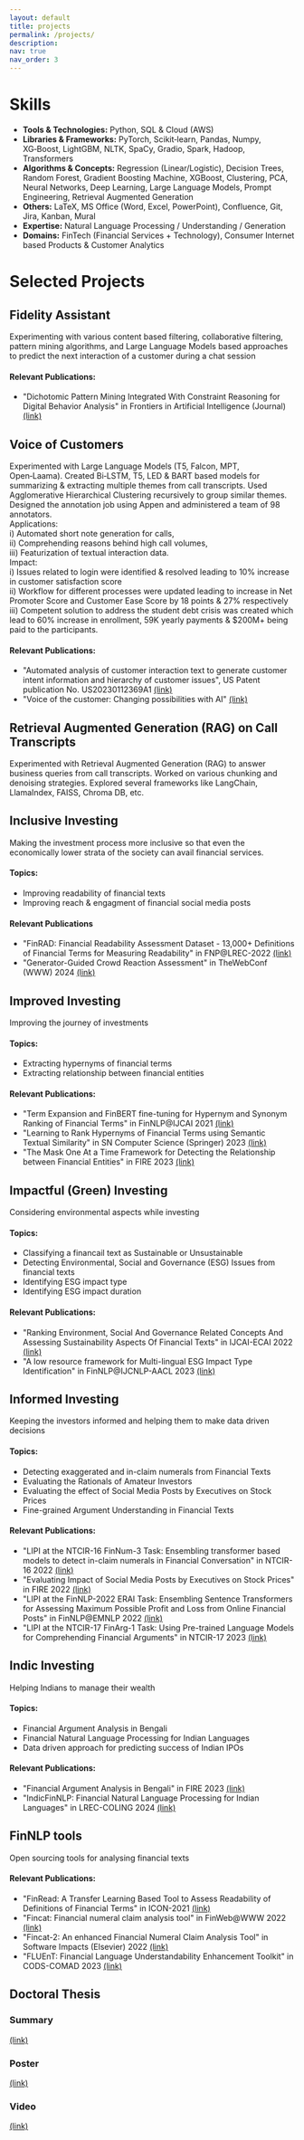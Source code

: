 ```yaml
---
layout: default
title: projects
permalink: /projects/
description: 
nav: true
nav_order: 3
---
```


# Skills
- **Tools & Technologies:** Python, SQL & Cloud (AWS)
- **Libraries & Frameworks:** PyTorch, Scikit‑learn, Pandas, Numpy, XG‑Boost, LightGBM, NLTK, SpaCy, Gradio, Spark, Hadoop, Transformers
- **Algorithms & Concepts:** Regression (Linear/Logistic), Decision Trees, Random Forest, Gradient Boosting Machine, XGBoost, Clustering,
PCA, Neural Networks, Deep Learning, Large Language Models, Prompt Engineering, Retrieval Augmented Generation
- **Others:** LaTeX, MS Office (Word, Excel, PowerPoint), Confluence, Git, Jira, Kanban, Mural
- **Expertise:** Natural Language Processing / Understanding / Generation
- **Domains:** FinTech (Financial Services + Technology), Consumer Internet based Products & Customer Analytics


# Selected Projects

## Fidelity Assistant
Experimenting with various content based filtering, collaborative filtering, pattern mining algorithms, and Large Language Models based approaches to predict the next interaction of a customer during a chat session

#### Relevant Publications: 
- "Dichotomic Pattern Mining Integrated With Constraint Reasoning for Digital Behavior Analysis" in Frontiers in Artificial Intelligence (Journal) <a href="https://www.frontiersin.org/journals/artificial-intelligence/articles/10.3389/frai.2022.868085/full" target="_blank">(link)</a>

## Voice of Customers
Experimented with Large Language Models (T5, Falcon, MPT, Open‑Laama). Created Bi‑LSTM, T5, LED & BART based models for summarizing &
extracting multiple themes from call transcripts. Used Agglomerative Hierarchical Clustering recursively to group similar themes. Designed
the annotation job using Appen and administered a team of 98 annotators. <br>
Applications: <br>
i) Automated short note generation for calls, <br>
ii) Comprehending reasons behind high call volumes, <br>
iii) Featurization of textual interaction data. <br>
Impact: <br>
i) Issues related to login were identified & resolved leading to 10% increase in customer satisfaction score <br>
ii) Workflow for different processes were updated leading to increase in Net Promoter Score and Customer Ease Score by 18 points & 27% respectively <br>
iii) Competent solution to address the student debt crisis was created which lead to 60% increase in enrollment, 59K yearly payments & $200M+ being paid to the participants.

#### Relevant Publications: 
- "Automated analysis of customer interaction text to generate customer intent information and hierarchy of customer issues", US Patent publication No. US20230112369A1 <a href="https://patents.google.com/patent/US20230112369A1/en" target="_blank">(link)</a>
- "Voice of the customer: Changing possibilities with AI" <a href="https://www.businesstoday.in/opinion/columns/story/voice-of-the-customer-changing-possibilities-with-ai-335236-2022-05-26" target="_blank">(link)</a>
  
## Retrieval Augmented Generation (RAG) on Call Transcripts
Experimented with Retrieval Augmented Generation (RAG) to answer business queries from call transcripts. Worked on various chunking and denoising strategies. Explored several frameworks like LangChain, LlamaIndex, FAISS, Chroma DB, etc.


## Inclusive Investing
Making the investment process more inclusive so that even the economically lower strata of the society can avail financial services.

#### Topics: 
- Improving readability of financial texts 
- Improving reach & engagment of financial social media posts

#### Relevant Publications
- "FinRAD: Financial Readability Assessment Dataset - 13,000+ Definitions of Financial Terms for Measuring Readability" in FNP@LREC-2022 <a href="https://aclanthology.org/2022.fnp-1.1/" target="_blank">(link)</a>
- "Generator-Guided Crowd Reaction Assessment" in TheWebConf (WWW) 2024 <a href="https://arxiv.org/abs/2403.09702" target="_blank">(link)</a>


## Improved Investing
Improving the journey of investments

#### Topics:
- Extracting hypernyms of financial terms
- Extracting relationship between financial entities

#### Relevant Publications: 
- "Term Expansion and FinBERT fine-tuning for Hypernym and Synonym Ranking of Financial Terms" in FinNLP@IJCAI 2021 <a href="https://aclanthology.org/2021.finnlp-1.8.pdf" target="_blank">(link)</a>
- "Learning to Rank Hypernyms of Financial Terms using Semantic Textual Similarity" in SN Computer Science (Springer) 2023 <a href="https://arxiv.org/abs/2303.13475" target="_blank">(link)</a>
- "The Mask One At a Time Framework for Detecting the Relationship between Financial Entities" in FIRE 2023 <a href="https://easychair.org/publications/preprint/FKKW/open" target="_blank">(link)</a>


## Impactful (Green) Investing
Considering environmental aspects while investing

#### Topics:
- Classifying a financail text as Sustainable or Unsustainable
- Detecting Environmental, Social and Governance (ESG) Issues from financial texts
- Identifying ESG impact type
- Identifying ESG impact duration

#### Relevant Publications: 
- "Ranking Environment, Social And Governance Related Concepts And Assessing Sustainability Aspects Of Financial Texts" in IJCAI-ECAI 2022 <a href="https://aclanthology.org/2022.finnlp-1.33/" target="_blank">(link)</a>
- "A low resource framework for Multi-lingual ESG Impact Type Identification" in FinNLP@IJCNLP-AACL 2023 <a href="https://aclanthology.org/2023.finnlp-2.8/" target="_blank">(link)</a>


## Informed Investing
Keeping the investors informed and helping them to make data driven decisions

#### Topics:
- Detecting exaggerated and in-claim numerals from Financial Texts 
- Evaluating the Rationals of Amateur Investors
- Evaluating the effect of Social Media Posts by Executives on Stock Prices
- Fine-grained Argument Understanding in Financial Texts

#### Relevant Publications: 
- "LIPI at the NTCIR-16 FinNum-3 Task: Ensembling transformer based models to detect in-claim numerals in Financial Conversation" in NTCIR-16 2022 <a href="https://research.nii.ac.jp/ntcir/workshop/OnlineProceedings16/pdf/ntcir/02-NTCIR16-FINNUM-GhoshS.pdf" target="_blank">(link)</a>
- "Evaluating Impact of Social Media Posts by Executives on Stock Prices" in FIRE 2022 <a href="https://arxiv.org/abs/2211.01287" target="_blank">(link)</a>
- "LIPI at the FinNLP-2022 ERAI Task: Ensembling Sentence Transformers for Assessing Maximum Possible Profit and Loss from Online Financial Posts" in FinNLP@EMNLP 2022 <a href="https://aclanthology.org/2022.finnlp-1.13/" target="_blank">(link)</a>
- "LIPI at the NTCIR-17 FinArg-1 Task: Using Pre-trained Language Models for Comprehending Financial Arguments" in NTCIR-17 2023 <a href="https://research.nii.ac.jp/ntcir/workshop/OnlineProceedings17/pdf/ntcir/04-NTCIR17-FINARG-ChakrabortyS.pdf" target="_blank">(link)</a>

## Indic Investing
Helping Indians to manage their wealth

#### Topics:
- Financial Argument Analysis in Bengali
- Financial Natural Language Processing for Indian Languages
- Data driven approach for predicting success of Indian IPOs 
  
#### Relevant Publications: 
- "Financial Argument Analysis in Bengali" in FIRE 2023 <a href="https://easychair.org/publications/preprint/ZZpZ/open" target="_blank">(link)</a>
- "IndicFinNLP: Financial Natural Language Processing for Indian Languages" in LREC-COLING 2024 <a href="https://aclanthology.org/2024.lrec-main.789/" target="_blank">(link)</a>

## FinNLP tools
Open sourcing tools for analysing financial texts

#### Relevant Publications: 
- "FinRead: A Transfer Learning Based Tool to Assess Readability of Definitions of Financial Terms" in ICON-2021 <a href="https://aclanthology.org/2021.icon-main.81/" target="_blank">(link)</a>
- "Fincat: Financial numeral claim analysis tool" in FinWeb@WWW 2022 <a href="https://arxiv.org/abs/2202.00631" target="_blank">(link)</a>
- "Fincat-2:  An enhanced Financial Numeral Claim Analysis Tool" in Software Impacts (Elsevier) 2022 <a href="https://www.sciencedirect.com/science/article/pii/S2665963822000367" target="_blank">(link)</a>
- "FLUEnT: Financial Language Understandability Enhancement Toolkit" in CODS-COMAD 2023 <a href="https://easychair.org/publications/preprint/cWW5/open" target="_blank">(link)</a>

## Doctoral Thesis

### Summary
<a href="https://easychair.org/publications/preprint/GqWf/open/" target="_blank">(link)</a>
### Poster
<a href="https://sohomghosh.github.io/assets/pdf/Sohom_PhD_1page_poster.pdf" target="_blank">(link)</a>
### Video
<a href="https://www.youtube.com/watch?v=L7bd1lgvQKY" target="_blank">(link)</a>
